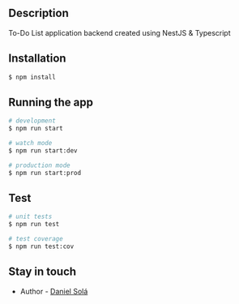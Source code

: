 ## Description

To-Do List application backend created using NestJS & Typescript 

## Installation

```bash
$ npm install
```

## Running the app

```bash
# development
$ npm run start

# watch mode
$ npm run start:dev

# production mode
$ npm run start:prod
```

## Test

```bash
# unit tests
$ npm run test

# test coverage
$ npm run test:cov
```

## Stay in touch

- Author - [Daniel Solá](https://github.com/DanielSola)

